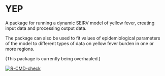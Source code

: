 # YEP

A package for running a dynamic SEIRV model of yellow fever, creating input data and processing output data.

The package can also be used to fit values of epidemiological parameters of the model to different types of data on yellow fever burden in one or more regions.

(This package is currently being overhauled.)

  <!-- badges: start -->
  [![R-CMD-check](https://github.com/mrc-ide/YEP/actions/workflows/R-CMD-check.yaml/badge.svg)](https://github.com/mrc-ide/YEP/actions/workflows/R-CMD-check.yaml)
  <!-- badges: end -->
